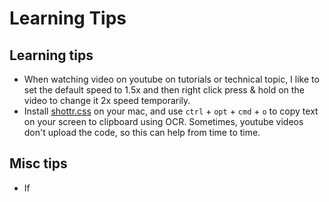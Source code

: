# Learning Tips

## Learning tips

- When watching video on youtube on tutorials or technical topic, I like to set the default speed to 1.5x and then right click press & hold on the video to change it 2x speed temporarily.
- Install [shottr.css](https://shottr.cc/) on your mac, and use `ctrl` + `opt` + `cmd` + `o` to copy text on your screen to clipboard using OCR. Sometimes, youtube videos don't upload the code, so this can help from time to time.

## Misc tips

- If
